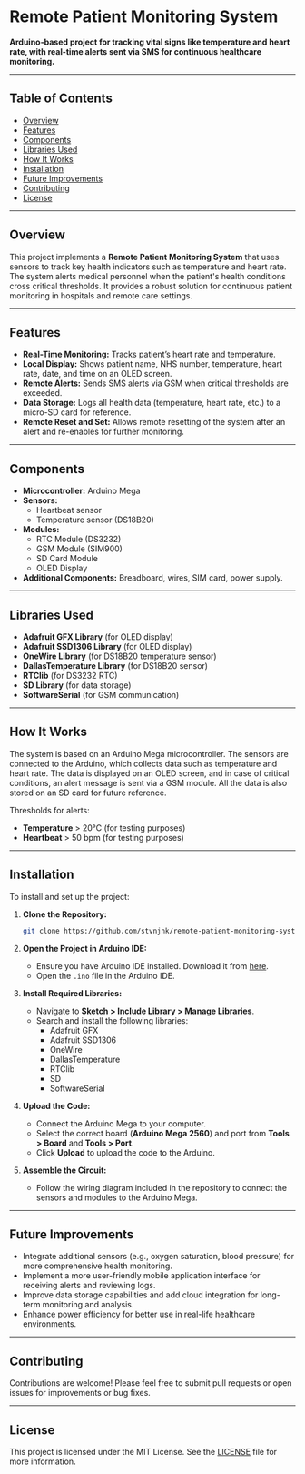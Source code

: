 # Remote Patient Monitoring System

**Arduino-based project for tracking vital signs like temperature and heart rate, with real-time alerts sent via SMS for continuous healthcare monitoring.**

---

## Table of Contents

- [Overview](#overview)
- [Features](#features)
- [Components](#components)
- [Libraries Used](#libraries-used)
- [How It Works](#how-it-works)
- [Installation](#installation)
- [Future Improvements](#future-improvements)
- [Contributing](#contributing)
- [License](#license)

---

## Overview

This project implements a **Remote Patient Monitoring System** that uses sensors to track key health indicators such as temperature and heart rate. The system alerts medical personnel when the patient's health conditions cross critical thresholds. It provides a robust solution for continuous patient monitoring in hospitals and remote care settings.

---

## Features

- **Real-Time Monitoring:** Tracks patient’s heart rate and temperature.
- **Local Display:** Shows patient name, NHS number, temperature, heart rate, date, and time on an OLED screen.
- **Remote Alerts:** Sends SMS alerts via GSM when critical thresholds are exceeded.
- **Data Storage:** Logs all health data (temperature, heart rate, etc.) to a micro-SD card for reference.
- **Remote Reset and Set:** Allows remote resetting of the system after an alert and re-enables for further monitoring.

---

## Components

- **Microcontroller:** Arduino Mega
- **Sensors:**
  - Heartbeat sensor
  - Temperature sensor (DS18B20)
- **Modules:**
  - RTC Module (DS3232)
  - GSM Module (SIM900)
  - SD Card Module
  - OLED Display
- **Additional Components:** Breadboard, wires, SIM card, power supply.

---

## Libraries Used

- **Adafruit GFX Library** (for OLED display)
- **Adafruit SSD1306 Library** (for OLED display)
- **OneWire Library** (for DS18B20 temperature sensor)
- **DallasTemperature Library** (for DS18B20 sensor)
- **RTClib** (for DS3232 RTC)
- **SD Library** (for data storage)
- **SoftwareSerial** (for GSM communication)

---

## How It Works

The system is based on an Arduino Mega microcontroller. The sensors are connected to the Arduino, which collects data such as temperature and heart rate. The data is displayed on an OLED screen, and in case of critical conditions, an alert message is sent via a GSM module. All the data is also stored on an SD card for future reference.

Thresholds for alerts:
- **Temperature** > 20°C (for testing purposes)
- **Heartbeat** > 50 bpm (for testing purposes)

---

## Installation

To install and set up the project:

1. **Clone the Repository:**
    ```bash
    git clone https://github.com/stvnjnk/remote-patient-monitoring-system
    ```

2. **Open the Project in Arduino IDE:**
    - Ensure you have Arduino IDE installed. Download it from [here](https://www.arduino.cc/en/software).
    - Open the `.ino` file in the Arduino IDE.

3. **Install Required Libraries:**
    - Navigate to **Sketch > Include Library > Manage Libraries**.
    - Search and install the following libraries:
      - Adafruit GFX
      - Adafruit SSD1306
      - OneWire
      - DallasTemperature
      - RTClib
      - SD
      - SoftwareSerial

4. **Upload the Code:**
    - Connect the Arduino Mega to your computer.
    - Select the correct board (**Arduino Mega 2560**) and port from **Tools > Board** and **Tools > Port**.
    - Click **Upload** to upload the code to the Arduino.

5. **Assemble the Circuit:**
    - Follow the wiring diagram included in the repository to connect the sensors and modules to the Arduino Mega.

---

## Future Improvements

- Integrate additional sensors (e.g., oxygen saturation, blood pressure) for more comprehensive health monitoring.
- Implement a more user-friendly mobile application interface for receiving alerts and reviewing logs.
- Improve data storage capabilities and add cloud integration for long-term monitoring and analysis.
- Enhance power efficiency for better use in real-life healthcare environments.

---

## Contributing

Contributions are welcome! Please feel free to submit pull requests or open issues for improvements or bug fixes.

---

## License

This project is licensed under the MIT License. See the [LICENSE](LICENSE) file for more information.
